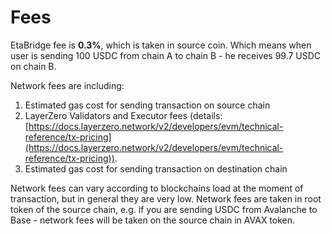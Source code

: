 # Fees

EtaBridge fee is **0.3%**, which is taken in source coin. Which means when user is sending 100 USDC from chain A to chain B - he receives 99.7 USDC on chain B.

Network fees are including:

1. Estimated gas cost for sending transaction on source chain
2. LayerZero Validators and Executor fees (details: [https://docs.layerzero.network/v2/developers/evm/technical-reference/tx-pricing](https://docs.layerzero.network/v2/developers/evm/technical-reference/tx-pricing)).
3. Estimated gas cost for sending transaction on destination chain

Network fees can vary according to blockchains load at the moment of transaction, but in general they are very low. Network fees are taken in root token of the source chain, e.g. if you are sending USDC from Avalanche to Base - network fees will be taken on the source chain in AVAX token.


